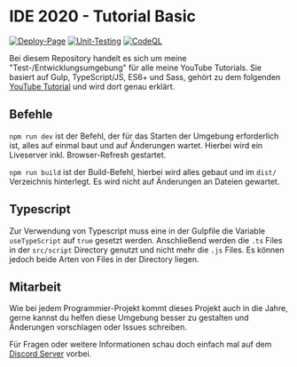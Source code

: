 # IDE 2020 - Tutorial Basic

[![Deploy-Page](https://github.com/Johannes-Schiel/ud-basic-webdev-setup/actions/workflows/pages.yml/badge.svg?branch=master)](https://github.com/Johannes-Schiel/ud-basic-webdev-setup/actions/workflows/pages.yml)
[![Unit-Testing](https://github.com/Johannes-Schiel/ud-basic-webdev-setup/actions/workflows/unittest.yml/badge.svg?branch=master)](https://github.com/Johannes-Schiel/ud-basic-webdev-setup/actions/workflows/unittest.yml)
[![CodeQL](https://github.com/Johannes-Schiel/ud-basic-webdev-setup/actions/workflows/codeql-analysis.yml/badge.svg?branch=master)](https://github.com/Johannes-Schiel/ud-basic-webdev-setup/actions/workflows/codeql-analysis.yml)

Bei diesem Repository handelt es sich um meine "Test-/Entwicklungsumgebung" für alle meine YouTube Tutorials. Sie basiert auf Gulp, TypeScript/JS, ES6+ und Sass, gehört zu dem folgenden [YouTube Tutorial](https://www.youtube.com/watch?v=GMakamOBAwA) und wird dort genau erklärt.

## Befehle

`npm run dev` ist der Befehl, der für das Starten der Umgebung erforderlich ist, alles auf einmal baut und auf Änderungen wartet. Hierbei wird ein Liveserver inkl. Browser-Refresh gestartet.

`npm run build` ist der Build-Befehl, hierbei wird alles gebaut und im `dist/` Verzeichnis hinterlegt. Es wird nicht auf Änderungen an Dateien gewartet.

## Typescript

Zur Verwendung von Typescript muss eine in der Gulpfile die Variable `useTypeScript` auf `true` gesetzt werden. Anschließend werden die `.ts` Files in der `src/script` Directory genutzt und nicht mehr die `.js` Files. Es können jedoch beide Arten von Files in der Directory liegen.

## Mitarbeit

Wie bei jedem Programmier-Projekt kommt dieses Projekt auch in die Jahre, gerne kannst du helfen diese Umgebung besser zu gestalten und Änderungen vorschlagen oder Issues schreiben.

Für Fragen oder weitere Informationen schau doch einfach mal auf dem [Discord Server](https://discord.gg/NV2NrXA) vorbei.
